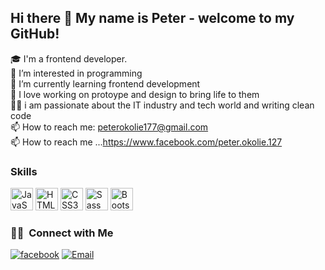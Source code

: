 ## Hi there 👋 My name is Peter - welcome to my GitHub!
🎓 I'm a frontend developer. 
<br>
👀 I’m interested in programming
<br>
🌱 I’m currently learning frontend development  
💬 I love working on protoype and design to bring life to them    
👨‍💻 i am  passionate about the IT industry and tech world and writing clean code
<br>
📫 How to reach me: peterokolie177@gmail.com   
📫 How to reach me ...https://www.facebook.com/peter.okolie.127

 ### Skills 
<p align="left">
<a href="https://developer.mozilla.org/en-US/docs/Web/JavaScript" target="_blank" rel="noreferrer"><img src="https://raw.githubusercontent.com/danielcranney/readme-generator/main/public/icons/skills/javascript-colored.svg" width="36" height="36" alt="JavaScript" /></a>
<a href="https://developer.mozilla.org/en-US/docs/Glossary/HTML5" target="_blank" rel="noreferrer"><img src="https://raw.githubusercontent.com/danielcranney/readme-generator/main/public/icons/skills/html5-colored.svg" width="36" height="36" alt="HTML5" /></a>
<a href="https://www.w3.org/TR/CSS/#css" target="_blank" rel="noreferrer"><img src="https://raw.githubusercontent.com/danielcranney/readme-generator/main/public/icons/skills/css3-colored.svg" width="36" height="36" alt="CSS3" /></a>
<a href="https://sass-lang.com/" target="_blank" rel="noreferrer"><img src="https://raw.githubusercontent.com/danielcranney/readme-generator/main/public/icons/skills/sass-colored.svg" width="36" height="36" alt="Sass" /></a>
<a href="https://getbootstrap.com/" target="_blank" rel="noreferrer"><img src="https://raw.githubusercontent.com/danielcranney/readme-generator/main/public/icons/skills/bootstrap-colored.svg" width="36" height="36" alt="Bootstrap" /></a>

<br/>

<h3> 🤝🏻 &nbsp;Connect with Me </h3>

<a href="https://www.facebook.com/peter.okolie.127"><img alt="facebook" src="https://img.shields.io/badge/facebook-blue?style=flat-square&logo=facebook"></a>
<a href="mailto:peterokolie177@gmail.com"><img alt="Email" src="https://img.shields.io/badge/Email-peterokolie177@gmail.com-blue?style=flat-square&logo=gmail"></a>
</p>
<!---
peterokolie/peterokolie is a ✨ special ✨ repository because its `README.md` (this file) appears on your GitHub profile.
You can click the Preview link to take a look at your changes.
--->
